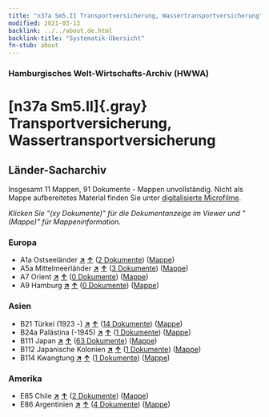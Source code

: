 ```yaml
---
title: "n37a Sm5.II Transportversicherung, Wassertransportversicherung"
modified: 2021-03-13
backlink: ../../about.de.html
backlink-title: "Systematik-Übersicht"
fn-stub: about
---
```


### Hamburgisches Welt-Wirtschafts-Archiv (HWWA)

# [n37a Sm5.II]{.gray}&#8201; Transportversicherung, Wassertransportversicherung&#160; 







## Länder-Sacharchiv




Insgesamt 11 Mappen, 91 Dokumente - Mappen unvollständig.
Nicht als Mappe aufbereitetes Material finden Sie unter [digitalisierte Microfilme](/film/h1_sh.de.html).

_Klicken Sie "(xy Dokumente)" für die Dokumentanzeige im Viewer und "(Mappe)" für Mappeninformation._




### Europa

- A1a Ostseeländer [**&nearr;**](../../../geo/i/140894/about.de.html "Ostseeländer (alle Mappen)") [**&uarr;**](../../../geo/about.de.html#A1a "Ländersystematik") (<a href="https://pm20.zbw.eu/iiifview/folder/sh/140894,145738" title="über: Ostseeländer : Transportversicherung, Wassertransportversicherung" target="_blank">2 Dokumente</a>) ([Mappe](../../../../folder/sh/1408xx/140894/1457xx/145738/about.de.html))
- A5a Mittelmeerländer [**&nearr;**](../../../geo/i/140899/about.de.html "Mittelmeerländer (alle Mappen)") [**&uarr;**](../../../geo/about.de.html#A5a "Ländersystematik") (<a href="https://pm20.zbw.eu/iiifview/folder/sh/140899,145738" title="über: Mittelmeerländer : Transportversicherung, Wassertransportversicherung" target="_blank">3 Dokumente</a>) ([Mappe](../../../../folder/sh/1408xx/140899/1457xx/145738/about.de.html))
- A7 Orient [**&nearr;**](../../../geo/i/140902/about.de.html "Orient (alle Mappen)") [**&uarr;**](../../../geo/about.de.html#A7 "Ländersystematik") (<a href="https://pm20.zbw.eu/iiifview/folder/sh/140902,145738" title="über: Orient : Transportversicherung, Wassertransportversicherung" target="_blank">0 Dokumente</a>) ([Mappe](../../../../folder/sh/1409xx/140902/1457xx/145738/about.de.html))
- A9 Hamburg [**&nearr;**](../../../geo/i/140905/about.de.html "Hamburg (alle Mappen)") [**&uarr;**](../../../geo/about.de.html#A9 "Ländersystematik") (<a href="https://pm20.zbw.eu/iiifview/folder/sh/140905,145738" title="über: Hamburg : Transportversicherung, Wassertransportversicherung" target="_blank">0 Dokumente</a>) ([Mappe](../../../../folder/sh/1409xx/140905/1457xx/145738/about.de.html))

### Asien

- B21 Türkei (1923 -) [**&nearr;**](../../../geo/i/141111/about.de.html "Türkei (1923 -) (alle Mappen)") [**&uarr;**](../../../geo/about.de.html#B21 "Ländersystematik") (<a href="https://pm20.zbw.eu/iiifview/folder/sh/141111,145738" title="über: Türkei (1923 -) : Transportversicherung, Wassertransportversicherung" target="_blank">14 Dokumente</a>) ([Mappe](../../../../folder/sh/1411xx/141111/1457xx/145738/about.de.html))
- B24a Palästina (-1945) [**&nearr;**](../../../geo/i/141115/about.de.html "Palästina (-1945) (alle Mappen)") [**&uarr;**](../../../geo/about.de.html#B24a "Ländersystematik") (<a href="https://pm20.zbw.eu/iiifview/folder/sh/141115,145738" title="über: Palästina (-1945) : Transportversicherung, Wassertransportversicherung" target="_blank">1 Dokumente</a>) ([Mappe](../../../../folder/sh/1411xx/141115/1457xx/145738/about.de.html))
- B111 Japan [**&nearr;**](../../../geo/i/141272/about.de.html "Japan (alle Mappen)") [**&uarr;**](../../../geo/about.de.html#B111 "Ländersystematik") (<a href="https://pm20.zbw.eu/iiifview/folder/sh/141272,145738" title="über: Japan : Transportversicherung, Wassertransportversicherung" target="_blank">63 Dokumente</a>) ([Mappe](../../../../folder/sh/1412xx/141272/1457xx/145738/about.de.html))
- B112 Japanische Kolonien [**&nearr;**](../../../geo/i/141273/about.de.html "Japanische Kolonien (alle Mappen)") [**&uarr;**](../../../geo/about.de.html#B112 "Ländersystematik") (<a href="https://pm20.zbw.eu/iiifview/folder/sh/141273,145738" title="über: Japanische Kolonien : Transportversicherung, Wassertransportversicherung" target="_blank">1 Dokumente</a>) ([Mappe](../../../../folder/sh/1412xx/141273/1457xx/145738/about.de.html))
- B114 Kwangtung [**&nearr;**](../../../geo/i/141275/about.de.html "Kwangtung (alle Mappen)") [**&uarr;**](../../../geo/about.de.html#B114 "Ländersystematik") (<a href="https://pm20.zbw.eu/iiifview/folder/sh/141275,145738" title="über: Kwangtung : Transportversicherung, Wassertransportversicherung" target="_blank">1 Dokumente</a>) ([Mappe](../../../../folder/sh/1412xx/141275/1457xx/145738/about.de.html))

### Amerika

- E85 Chile [**&nearr;**](../../../geo/i/141691/about.de.html "Chile (alle Mappen)") [**&uarr;**](../../../geo/about.de.html#E85 "Ländersystematik") (<a href="https://pm20.zbw.eu/iiifview/folder/sh/141691,145738" title="über: Chile : Transportversicherung, Wassertransportversicherung" target="_blank">2 Dokumente</a>) ([Mappe](../../../../folder/sh/1416xx/141691/1457xx/145738/about.de.html))
- E86 Argentinien [**&nearr;**](../../../geo/i/141692/about.de.html "Argentinien (alle Mappen)") [**&uarr;**](../../../geo/about.de.html#E86 "Ländersystematik") (<a href="https://pm20.zbw.eu/iiifview/folder/sh/141692,145738" title="über: Argentinien : Transportversicherung, Wassertransportversicherung" target="_blank">4 Dokumente</a>) ([Mappe](../../../../folder/sh/1416xx/141692/1457xx/145738/about.de.html))








